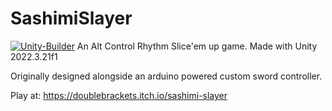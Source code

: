 # SashimiSlayer
[![Unity-Builder](https://github.com/DoubleBrackets/SashimiSlayer/actions/workflows/main.yml/badge.svg?branch=main)](https://github.com/DoubleBrackets/SashimiSlayer/actions/workflows/main.yml)
An Alt Control Rhythm Slice'em up game. Made with Unity 2022.3.21f1

Originally designed alongside an arduino powered custom sword controller.

Play at: https://doublebrackets.itch.io/sashimi-slayer

